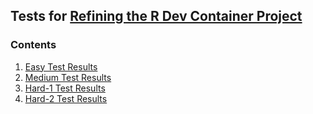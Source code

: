 ## Tests for [Refining the R Dev Container Project](https://github.com/rstats-gsoc/gsoc2025/wiki/Refining-the-R-Dev-Container)

### Contents

1. [Easy Test Results](easy/README.md)
2. [Medium Test Results](medium/README.md)
3. [Hard-1 Test Results](hard1/README.md)
4. [Hard-2 Test Results](hard2/README.md)
